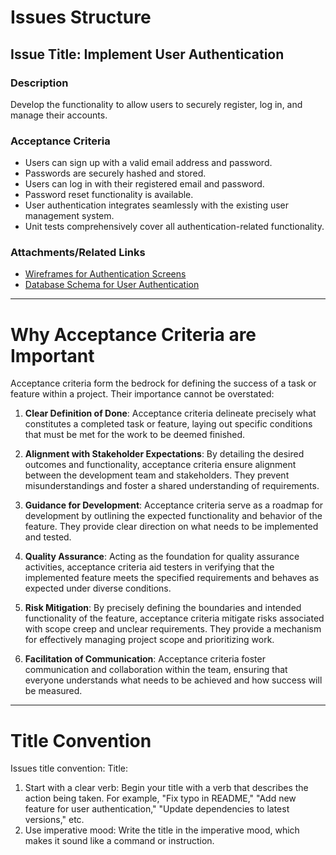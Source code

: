 # Issues Structure

## Issue Title: Implement User Authentication

### Description
Develop the functionality to allow users to securely register, log in, and manage their accounts.

### Acceptance Criteria
- Users can sign up with a valid email address and password.
- Passwords are securely hashed and stored.
- Users can log in with their registered email and password.
- Password reset functionality is available.
- User authentication integrates seamlessly with the existing user management system.
- Unit tests comprehensively cover all authentication-related functionality.

### Attachments/Related Links
- [Wireframes for Authentication Screens](https://example.com/wireframes)
- [Database Schema for User Authentication](https://example.com/database-schema)

---

# Why Acceptance Criteria are Important

Acceptance criteria form the bedrock for defining the success of a task or feature within a project. Their importance cannot be overstated:

1. **Clear Definition of Done**: Acceptance criteria delineate precisely what constitutes a completed task or feature, laying out specific conditions that must be met for the work to be deemed finished.

2. **Alignment with Stakeholder Expectations**: By detailing the desired outcomes and functionality, acceptance criteria ensure alignment between the development team and stakeholders. They prevent misunderstandings and foster a shared understanding of requirements.

3. **Guidance for Development**: Acceptance criteria serve as a roadmap for development by outlining the expected functionality and behavior of the feature. They provide clear direction on what needs to be implemented and tested.

4. **Quality Assurance**: Acting as the foundation for quality assurance activities, acceptance criteria aid testers in verifying that the implemented feature meets the specified requirements and behaves as expected under diverse conditions.

5. **Risk Mitigation**: By precisely defining the boundaries and intended functionality of the feature, acceptance criteria mitigate risks associated with scope creep and unclear requirements. They provide a mechanism for effectively managing project scope and prioritizing work.

6. **Facilitation of Communication**: Acceptance criteria foster communication and collaboration within the team, ensuring that everyone understands what needs to be achieved and how success will be measured.

---

# Title Convention

Issues title convention:
Title:
1. Start with a clear verb: Begin your title with a verb that describes the action being taken. For example, "Fix typo in README," "Add new feature for user authentication," "Update dependencies to latest versions," etc.
2. Use imperative mood: Write the title in the imperative mood, which makes it sound like a command or instruction.
